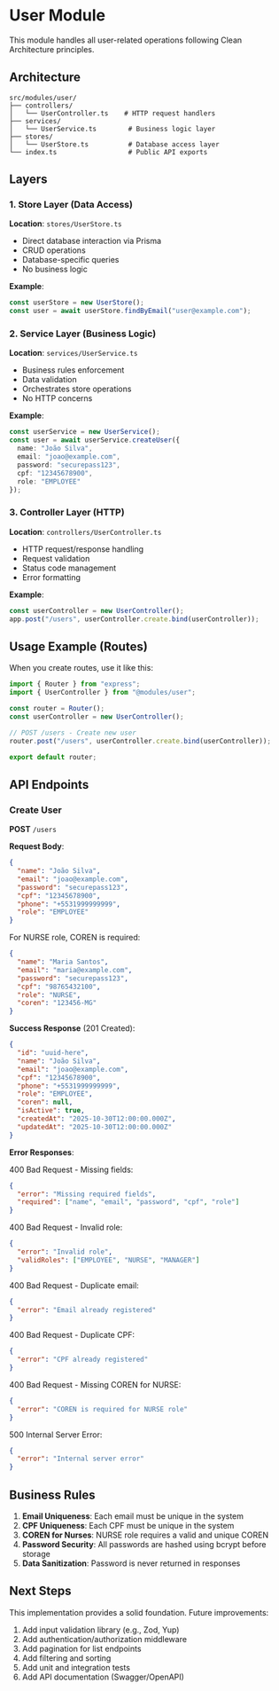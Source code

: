 # User Module

This module handles all user-related operations following Clean Architecture principles.

## Architecture

```
src/modules/user/
├── controllers/
│   └── UserController.ts    # HTTP request handlers
├── services/
│   └── UserService.ts        # Business logic layer
├── stores/
│   └── UserStore.ts          # Database access layer
└── index.ts                  # Public API exports
```

## Layers

### 1. Store Layer (Data Access)
**Location**: `stores/UserStore.ts`

- Direct database interaction via Prisma
- CRUD operations
- Database-specific queries
- No business logic

**Example**:
```typescript
const userStore = new UserStore();
const user = await userStore.findByEmail("user@example.com");
```

### 2. Service Layer (Business Logic)
**Location**: `services/UserService.ts`

- Business rules enforcement
- Data validation
- Orchestrates store operations
- No HTTP concerns

**Example**:
```typescript
const userService = new UserService();
const user = await userService.createUser({
  name: "João Silva",
  email: "joao@example.com",
  password: "securepass123",
  cpf: "12345678900",
  role: "EMPLOYEE"
});
```

### 3. Controller Layer (HTTP)
**Location**: `controllers/UserController.ts`

- HTTP request/response handling
- Request validation
- Status code management
- Error formatting

**Example**:
```typescript
const userController = new UserController();
app.post("/users", userController.create.bind(userController));
```

## Usage Example (Routes)

When you create routes, use it like this:

```typescript
import { Router } from "express";
import { UserController } from "@modules/user";

const router = Router();
const userController = new UserController();

// POST /users - Create new user
router.post("/users", userController.create.bind(userController));

export default router;
```

## API Endpoints

### Create User
**POST** `/users`

**Request Body**:
```json
{
  "name": "João Silva",
  "email": "joao@example.com",
  "password": "securepass123",
  "cpf": "12345678900",
  "phone": "+5531999999999",
  "role": "EMPLOYEE"
}
```

For NURSE role, COREN is required:
```json
{
  "name": "Maria Santos",
  "email": "maria@example.com",
  "password": "securepass123",
  "cpf": "98765432100",
  "role": "NURSE",
  "coren": "123456-MG"
}
```

**Success Response** (201 Created):
```json
{
  "id": "uuid-here",
  "name": "João Silva",
  "email": "joao@example.com",
  "cpf": "12345678900",
  "phone": "+5531999999999",
  "role": "EMPLOYEE",
  "coren": null,
  "isActive": true,
  "createdAt": "2025-10-30T12:00:00.000Z",
  "updatedAt": "2025-10-30T12:00:00.000Z"
}
```

**Error Responses**:

400 Bad Request - Missing fields:
```json
{
  "error": "Missing required fields",
  "required": ["name", "email", "password", "cpf", "role"]
}
```

400 Bad Request - Invalid role:
```json
{
  "error": "Invalid role",
  "validRoles": ["EMPLOYEE", "NURSE", "MANAGER"]
}
```

400 Bad Request - Duplicate email:
```json
{
  "error": "Email already registered"
}
```

400 Bad Request - Duplicate CPF:
```json
{
  "error": "CPF already registered"
}
```

400 Bad Request - Missing COREN for NURSE:
```json
{
  "error": "COREN is required for NURSE role"
}
```

500 Internal Server Error:
```json
{
  "error": "Internal server error"
}
```

## Business Rules

1. **Email Uniqueness**: Each email must be unique in the system
2. **CPF Uniqueness**: Each CPF must be unique in the system
3. **COREN for Nurses**: NURSE role requires a valid and unique COREN
4. **Password Security**: All passwords are hashed using bcrypt before storage
5. **Data Sanitization**: Password is never returned in responses

## Next Steps

This implementation provides a solid foundation. Future improvements:

1. Add input validation library (e.g., Zod, Yup)
2. Add authentication/authorization middleware
3. Add pagination for list endpoints
4. Add filtering and sorting
5. Add unit and integration tests
6. Add API documentation (Swagger/OpenAPI)
